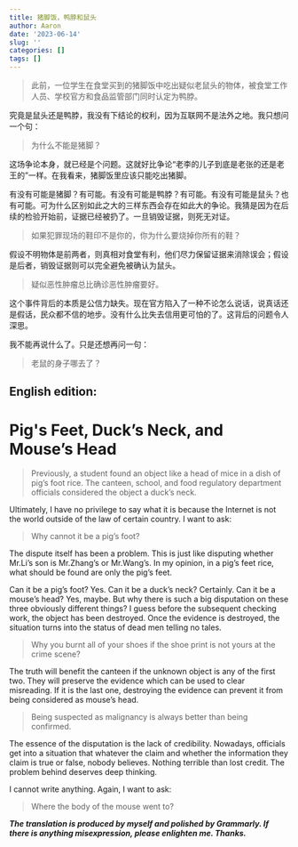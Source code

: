 ```yaml
---
title: 猪脚饭，鸭脖和鼠头
author: Aaron
date: '2023-06-14'
slug: ''
categories: []
tags: []
---
```


> 此前，一位学生在食堂买到的猪脚饭中吃出疑似老鼠头的物体，被食堂工作人员、学校官方和食品监管部门同时认定为鸭脖。

究竟是鼠头还是鸭脖，我没有下结论的权利，因为互联网不是法外之地。我只想问一个句：
> 为什么不能是猪脚？

这场争论本身，就已经是个问题。这就好比争论“老李的儿子到底是老张的还是老王的”一样。在我看来，猪脚饭里应该只能吃出猪脚。

有没有可能是猪脚？有可能。有没有可能是鸭脖？有可能。有没有可能是鼠头？也有可能。可为什么区别如此之大的三样东西会存在如此大的争论。我猜是因为在后续的检验开始前，证据已经被扔了。一旦销毁证据，则死无对证。

> 如果犯罪现场的鞋印不是你的，你为什么要烧掉你所有的鞋？

假设不明物体是前两者，则真相对食堂有利，他们尽力保留证据来消除误会；假设是后者，销毁证据则可以完全避免被确认为鼠头。

> 疑似恶性肿瘤总比确诊恶性肿瘤要好。

这个事件背后的本质是公信力缺失。现在官方陷入了一种不论怎么说话，说真话还是假话，民众都不信的地步。没有什么比失去信用更可怕的了。这背后的问题令人深思。

我不能再说什么了。只是还想再问一句：

> 老鼠的身子哪去了？

## English edition:

# Pig's Feet, Duck’s Neck, and Mouse’s Head

> Previously, a student found an object like a head of mice in a dish of pig’s foot rice. The canteen, school, and food regulatory department officials considered the object a duck’s neck.

Ultimately, I have no privilege to say what it is because the Internet is not the world outside of the law of certain country. I want to ask:

> Why cannot it be a pig’s foot?

The dispute itself has been a problem. This is just like disputing whether Mr.Li’s son is Mr.Zhang’s or Mr.Wang’s. In my opinion, in a pig’s feet rice,  what should be found are only the pig’s feet.

Can it be a pig’s foot? Yes. Can it be a duck’s neck? Certainly. Can it be a mouse’s head? Yes, maybe. But why there is such a big disputation on these three obviously different things? I guess before the subsequent checking work, the object has been destroyed. Once the evidence is destroyed, the situation turns into the status of dead men telling no tales.

> Why you burnt all of your shoes if the shoe print is not yours at the crime scene?

The truth will benefit the canteen if the unknown object is any of the first two. They will preserve the evidence which can be used to clear misreading. If it is the last one, destroying the evidence can prevent it from being considered as mouse’s head.

> Being suspected as malignancy is always better than being confirmed.

The essence of the disputation is the lack of credibility. Nowadays, officials get into a situation that whatever the claim and whether the information they claim is true or false, nobody believes. Nothing terrible than lost credit. The problem behind deserves deep thinking.


I cannot write anything. Again, I want to ask:

> Where the body of the mouse went to?

___The translation is produced by myself and polished by Grammarly. If there is anything misexpression, please enlighten me. Thanks.___

